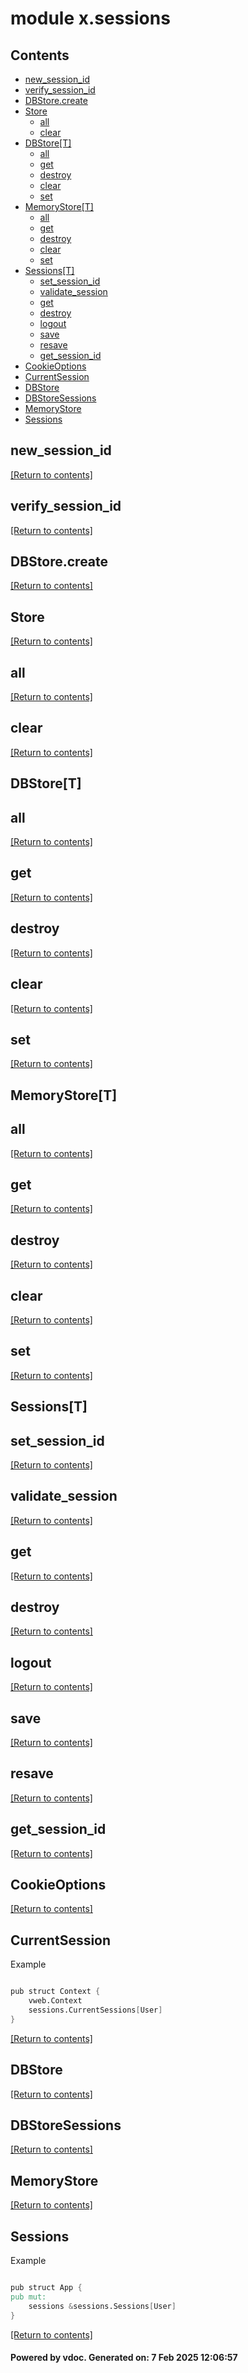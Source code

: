 # module x.sessions


## Contents
- [new_session_id](#new_session_id)
- [verify_session_id](#verify_session_id)
- [DBStore.create](#DBStore.create)
- [Store](#Store)
  - [all](#all)
  - [clear](#clear)
- [DBStore[T]](#DBStore[T])
  - [all](#all)
  - [get](#get)
  - [destroy](#destroy)
  - [clear](#clear)
  - [set](#set)
- [MemoryStore[T]](#MemoryStore[T])
  - [all](#all)
  - [get](#get)
  - [destroy](#destroy)
  - [clear](#clear)
  - [set](#set)
- [Sessions[T]](#Sessions[T])
  - [set_session_id](#set_session_id)
  - [validate_session](#validate_session)
  - [get](#get)
  - [destroy](#destroy)
  - [logout](#logout)
  - [save](#save)
  - [resave](#resave)
  - [get_session_id](#get_session_id)
- [CookieOptions](#CookieOptions)
- [CurrentSession](#CurrentSession)
- [DBStore](#DBStore)
- [DBStoreSessions](#DBStoreSessions)
- [MemoryStore](#MemoryStore)
- [Sessions](#Sessions)

## new_session_id
[[Return to contents]](#Contents)

## verify_session_id
[[Return to contents]](#Contents)

## DBStore.create
[[Return to contents]](#Contents)

## Store
[[Return to contents]](#Contents)

## all
[[Return to contents]](#Contents)

## clear
[[Return to contents]](#Contents)

## DBStore[T]
## all
[[Return to contents]](#Contents)

## get
[[Return to contents]](#Contents)

## destroy
[[Return to contents]](#Contents)

## clear
[[Return to contents]](#Contents)

## set
[[Return to contents]](#Contents)

## MemoryStore[T]
## all
[[Return to contents]](#Contents)

## get
[[Return to contents]](#Contents)

## destroy
[[Return to contents]](#Contents)

## clear
[[Return to contents]](#Contents)

## set
[[Return to contents]](#Contents)

## Sessions[T]
## set_session_id
[[Return to contents]](#Contents)

## validate_session
[[Return to contents]](#Contents)

## get
[[Return to contents]](#Contents)

## destroy
[[Return to contents]](#Contents)

## logout
[[Return to contents]](#Contents)

## save
[[Return to contents]](#Contents)

## resave
[[Return to contents]](#Contents)

## get_session_id
[[Return to contents]](#Contents)

## CookieOptions
[[Return to contents]](#Contents)

## CurrentSession
Example
```v

pub struct Context {
    vweb.Context
    sessions.CurrentSessions[User]
}

```

[[Return to contents]](#Contents)

## DBStore
[[Return to contents]](#Contents)

## DBStoreSessions
[[Return to contents]](#Contents)

## MemoryStore
[[Return to contents]](#Contents)

## Sessions
Example
```v

pub struct App {
pub mut:
    sessions &sessions.Sessions[User]
}

```

[[Return to contents]](#Contents)

#### Powered by vdoc. Generated on: 7 Feb 2025 12:06:57
